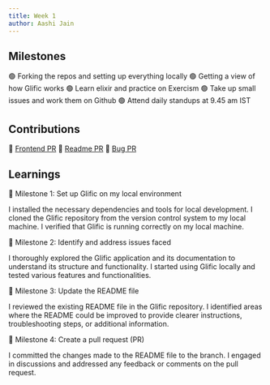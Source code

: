 ```yaml
---
title: Week 1
author: Aashi Jain
---
```


## Milestones

🟢 Forking the repos and setting up everything locally
🟢 Getting a view of how Glific works
🟢 Learn elixir and practice on Exercism
🟢 Take up small issues and work them on Github
🟢 Attend daily standups at 9.45 am IST

## Contributions

🏅 [Frontend PR](https://github.com/glific/glific-frontend/pull/2404)
🏅 [Readme PR](https://github.com/glific/glific/pull/2801)
🏅 [Bug PR](https://github.com/glific/glific-frontend/pull/2406)


## Learnings

🎯 Milestone 1: Set up Glific on my local environment

I installed the necessary dependencies and tools for local development. I cloned the Glific repository from the version control system to my local machine. I verified that Glific is running correctly on my local machine.

🎯 Milestone 2: Identify and address issues faced

I thoroughly explored the Glific application and its documentation to understand its structure and functionality. I started using Glific locally and tested various features and functionalities.

🎯 Milestone 3: Update the README file

I reviewed the existing README file in the Glific repository. I identified areas where the README could be improved to provide clearer instructions, troubleshooting steps, or additional information.

🎯 Milestone 4: Create a pull request (PR)

I committed the changes made to the README file to the branch. I engaged in discussions and addressed any feedback or comments on the pull request.
